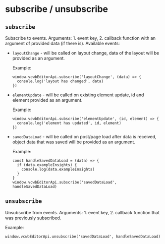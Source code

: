 # subscribe / unsubscribe

## `subscribe`

Subscribe to events. Arguments: 1. event key, 2. callback function with an argument of provided data (if there is). Available events:
  - `layoutChange` - will be called on layout change, data of the layout will be provided as an argument.

    Example:
    ```
    window.vcwbEditorApi.subscribe('layoutChange', (data) => {
      console.log('layout has changed', data)
    })
    ```

  - `elementUpdate` - will be called on existing element update, id and element provided as an argument.

    Example:
    ```
    window.vcwbEditorApi.subscribe('elementUpdate', (id, element) => {
      console.log('element has updated', id, element)
    })
    ```

  - `savedDataLoad` - will be called on post/page load after data is received, object data that was saved will be provided as an argument.

    Example:
    ```
    const handleSavedDataLoad = (data) => {
      if (data.exampleInsights) {
        console.log(data.exampleInsights)
      }
    }
    window.vcwbEditorApi.subscribe('savedDataLoad', handleSavedDataLoad)
    ```


## `unsubscribe`

Unsubscribe from events. Arguments: 1. event key, 2. callback function that was previously subscribed.

Example:

```
window.vcwbEditorApi.unsubscribe('savedDataLoad', handleSavedDataLoad)
```
